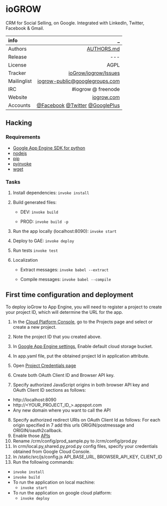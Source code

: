 # ioGROW
CRM for Social Selling, on Google. Integrated with LinkedIn, Twitter, Facebook & Gmail.

info | _
:-----------|------------:
 Authors | [AUTHORS.md](https://github.com/ioGrow/iogrow/blob/master/AUTHORS.md) 
 Release | ---  
 License | AGPL  
 Tracker | [ioGrow/iogrow/Issues](https://github.com/ioGrow/iogrow/issues)
 Mailinglist |	iogrow-public@googlegroups.com
 IRC |	#iogrow @ freenode
 Website |	[iogrow.com](http://www.iogrow.com)
 Accounts |	[@Facebook](https://www.facebook.com/iogrow) [@Twitter](https://twitter.com/iogrow) [@GooglePlus](https://plus.google.com/110820504821255547625)

## Hacking
### Requirements
- [Google App Engine SDK for python](https://cloud.google.com/appengine/downloads#Google_App_Engine_SDK_for_Python)
- [nodejs](https://nodejs.org/en/)
- [pip](https://github.com/pypa/pip)
- [pyinvoke](http://www.pyinvoke.org/)
- [wget](https://www.gnu.org/software/wget/)

### Tasks
 1. Install dependencies: 
    `invoke install`
 1. Build generated files:
    - DEV:
      `invoke build`

    - PROD:
      `invoke build -p`

 1. Run the app locally (localhost:8090):
   `invoke start`

 1. Deploy to GAE:
   `invoke deploy`
  
 1. Run tests
   `invoke test`
  
 1. Localization
    - Extract messages:
     `invoke babel --extract`
  
    - Compile messages:
     `invoke babel --compile`
     
## First time configuration and deployment
To deploy ioGrow to App Engine, you will need to register a project to create your project ID, which will determine the
URL for the app.         
1. In the [Cloud Platform Console](https://console.cloud.google.com/project), go to the Projects page and select or create a new project.

2. Note the project ID that you created above.
3. In [Google App Engine settings](https://console.cloud.google.com/appengine/settings), Enable default cloud storage bucket.
4. In app.yaml file, put the obtained project Id in application attribute.
5. Open [Project Credentials page](https://console.developers.google.com/apis/credentials?project=_)
6. Create both OAuth Client ID and Browser API key.
7. Specify authorized JavaScript origins in both browser API key and OAuth Client ID sections as follows:
- http://localhost:8090
- http://<YOUR_PROJECT_ID_>.appspot.com
- Any new domain where you want to call the API
8. Specify authorized redirect URIs on OAuth Client Id as follows: For each origin specified in 7 add this urls
ORIGIN/postmessage and ORIGIN/oauth2callback.
9. Enable those [APIs](https://github.com/ioGrow/iogrow/wiki/Enabled-APIs)
10. Rename /crm/config/prod_sample.py to /crm/config/prod.py
11. In crm/local.py,shared.py,prod.py config files, specify your credentials obtained from Google Cloud Console.
12. In /static/src/js/config.js API_BASE_URL, BROWSER_API_KEY, CLIENT_ID
13. Run the following commands:
- `invoke install`
- `invoke build`
- To run the application on local machine: 
    - `invoke start`
- To run the application on google cloud platform: 
    - `invoke deploy`